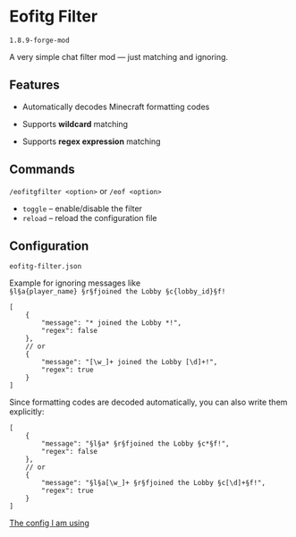 # Eofitg Filter

`1.8.9-forge-mod`

A very simple chat filter mod — just matching and ignoring.

## Features

- Automatically decodes Minecraft formatting codes

- Supports **wildcard** matching

- Supports **regex expression** matching

## Commands

`/eofitgfilter <option>` or `/eof <option>`

- `toggle` – enable/disable the filter
- `reload` – reload the configuration file

## Configuration

`eofitg-filter.json`

Example for ignoring messages like  
`§l§a{player_name} §r§fjoined the Lobby §c{lobby_id}§f!`

```json5
[
    {
        "message": "* joined the Lobby *!", 
        "regex": false
    }, 
    // or 
    {
        "message": "[\w_]+ joined the Lobby [\d]+!", 
        "regex": true
    } 
]
```

Since formatting codes are decoded automatically, you can also write them explicitly:

```json5
[
    {
        "message": "§l§a* §r§fjoined the Lobby §c*§f!", 
        "regex": false
    }, 
    // or 
    {
        "message": "§l§a[\w_]+ §r§fjoined the Lobby §c[\d]+§f!", 
        "regex": true
    } 
]
```

[The config I am using](./docs/eofitg-filter.json)